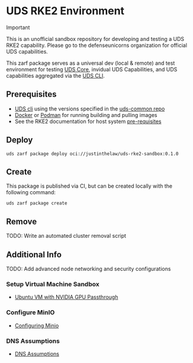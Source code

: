 # UDS RKE2 Environment

> [!IMPORTANT]
> This is an unofficial sandbox repository for developing and testing a UDS RKE2 capability. Please go to the defenseunicorns organization for official UDS capabilities.

This zarf package serves as a universal dev (local & remote) and test environment for testing [UDS Core](https://github.com/defenseunicorns/uds-core), invidual UDS Capabilities, and UDS capabilities aggregated via the [UDS CLI](https://github.com/defenseunicorns/uds-cli).

## Prerequisites

- [UDS cli](https://github.com/defenseunicorns/uds-cli/blob/main/README.md#install) using the versions specified in the [uds-common repo](https://github.com/defenseunicorns/uds-common/blob/main/README.md#supported-tool-versions)
- [Docker](https://docs.docker.com/get-docker/) or [Podman](https://podman.io/getting-started/installation) for running building and pulling images
- See the RKE2 documentation for host system [pre-requisites](https://docs.rke2.io/install/requirements)

## Deploy

<!-- x-release-please-start-version -->

`uds zarf package deploy oci://justinthelaw/uds-rke2-sandbox:0.1.0`

<!-- x-release-please-end -->

## Create

This package is published via CI, but can be created locally with the following command:

`uds zarf package create`

## Remove

TODO: Write an automated cluster removal script

## Additional Info

TODO: Add advanced node networking and security configurations

### Setup Virtual Machine Sandbox

- [Ubuntu VM with NVIDIA GPU Passthrough](docs/vm/README.md)

### Configure MinIO

- [Configuring Minio](docs/MINIO.md)

### DNS Assumptions

- [DNS Assumptions](docs/DNS.md)
